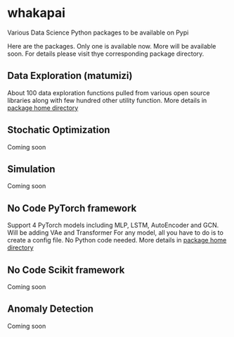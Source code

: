 # whakapai
Various Data Science Python packages to be available on Pypi

Here are the packages. Only one is available now. More will be available soon. For details
please visit thye corresponding package directory.

## Data Exploration (matumizi)
About 100 data exploration functions pulled from various open source libraries  along with 
few hundred other utility function. More details in [package home directory](https://github.com/pranab/whakapai/tree/master/matumizi)
 
 
## Stochatic Optimization
Coming soon

## Simulation
Coming soon

## No Code PyTorch framework
Support 4 PyTorch models  including MLP, LSTM, AutoEncoder and GCN. Will be adding VAe and Transformer
For any model, all you have to do is to create a config file. No Python code needed. More details in 
[package home directory](https://github.com/pranab/whakapai/tree/master/torvik)

## No Code Scikit framework
Coming soon

## Anomaly Detection
Coming soon

